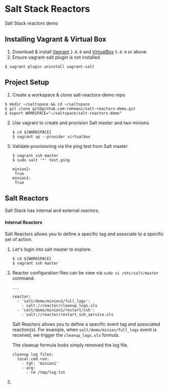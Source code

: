 # Salt Stack Reactors 
Salt Stack reactors demo

## Installing Vagrant & Virtual Box 
1. Download & install [Vagrant](https://www.vagrantup.com/downloads.html) `2.0.0` and [VirtualBox](https://www.virtualbox.org/wiki/Downloads) `5.0.0` or above
2. Ensure vagrant-salt plugin is not installed
  ```
  $ vagrant plugin uninstall vagrant-salt
  ```


## Project Setup
1. Create a workspace & clone salt-reactors-demo repo
  ```
  $ mkdir ~/saltspace && cd ~/saltspace
  $ git clone git@github.com:rehmanz/salt-reactors-demo.git
  $ export WORKSPACE="~/saltspace/salt-reactors-demo"
  ```

2. Use vagrant to create and provision Salt master and two minions
   ```
   $ cd ${WORKSPACE}
   $ vagrant up --provider virtualbox
   ```

3. Validate provisioning via the ping test from Salt master
   ```
   $ vagrant ssh master
   $ sudo salt '*' test.ping
   
   minion2:
    True
   minion1:
    True
   ```
   

## Salt Reactors

Salt Stack has internal and external reactors.
 
#### Internal Reactors

Salt Reactors allows you to define a specific tag and associate to a specific set of action. 

1. Let's login into salt master to explore.
    ```
    $ cd ${WORKSPACE}
    $ vagrant ssh master
    ```

2. Reactor configuration files can be view via `sudo vi /etc/salt/master` command.
    ```
    ...
    
    reactor:
      - 'salt/demo/minion1/full_logs':
        - salt://reactor/cleanup_logs.sls
      - 'salt/demo/minion1/restart/ssh':
        - salt://reactor/restart_ssh_service.sls  
    ```
    Salt Reactors allows you to define a specific event tag and associated reaction(s). For example, when `salt/demo/minion/full_logs` event is received, we trigger the `cleanup_logs.sls` formula.
    
    The cleanup formula looks simply removed the log file.
    ```
    cleanup log files:
      local.cmd.run:
        - tgt: 'minion1'
        - arg:
          - rm /tmp/log.txt
    ```
3. 